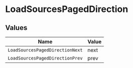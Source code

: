 # LoadSourcesPagedDirection


## Values

| Name                            | Value                           |
| ------------------------------- | ------------------------------- |
| `LoadSourcesPagedDirectionNext` | next                            |
| `LoadSourcesPagedDirectionPrev` | prev                            |
